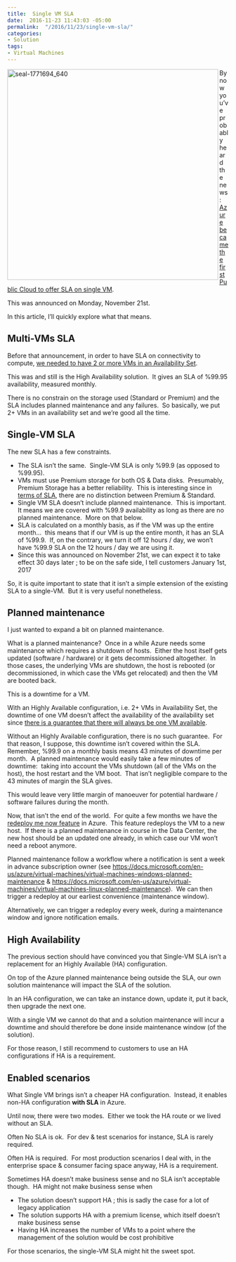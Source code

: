 ```yaml
---
title:  Single VM SLA
date:  2016-11-23 11:43:03 -05:00
permalink:  "/2016/11/23/single-vm-sla/"
categories:
- Solution
tags:
- Virtual Machines
---
```

<p><a href="http://vincentlauzon.files.wordpress.com/2016/11/seal-1771694_640.png"><img title="seal-1771694_640" style="background-image:none;float:left;padding-top:0;padding-left:0;display:inline;padding-right:0;border-width:0;" border="0" alt="seal-1771694_640" src="http://vincentlauzon.files.wordpress.com/2016/11/seal-1771694_640_thumb.png" width="480" align="left" height="480"/></a> By now you’ve probably heard the news:&nbsp; <a href="https://azure.microsoft.com/en-us/blog/announcing-4-tb-for-sap-hana-single-instance-sla-and-hybrid-use-benefit-images/" target="_blank">Azure became the first Public Cloud to offer SLA on single VM</a>.</p> <p>This was announced on Monday, November 21st.</p> <p>In this article, I’ll quickly explore what that means.</p> <h2>Multi-VMs SLA</h2> <p>Before that announcement, in order to have SLA on connectivity to compute, <a href="https://azure.microsoft.com/en-us/support/legal/sla/virtual-machines/v1_0/" target="_blank">we needed to have 2 or more VMs in an Availability Set</a>.</p> <p>This was and still is the High Availability solution.&nbsp; It gives an SLA of %99.95 availability, measured monthly.</p> <p>There is no constrain on the storage used (Standard or Premium) and the SLA includes planned maintenance and any failures.&nbsp; So basically, we put 2+ VMs in an availability set and we’re good all the time.</p> <h2>Single-VM SLA</h2> <p>The new SLA has a few constraints.</p> <ul> <li>The SLA isn’t the same.&nbsp; Single-VM SLA is only %99.9 (as opposed to %99.95).</li> <li>VMs must use Premium storage for both OS &amp; Data disks.&nbsp; Presumably, Premium Storage has a better reliability.&nbsp; This is interesting since in <a href="https://azure.microsoft.com/en-us/support/legal/sla/storage/v1_1/" target="_blank">terms of SLA</a>, there are no distinction between Premium &amp; Standard.</li> <li>Single VM SLA doesn’t include planned maintenance.&nbsp; This is important.&nbsp; It means we are covered with %99.9 availability as long as there are no planned maintenance.&nbsp; More on that below.</li> <li>SLA is calculated on a monthly basis, as if the VM was up the entire month…&nbsp; this means that if our VM is up the entire month, it has an SLA of %99.9.&nbsp; If, on the contrary, we turn it off 12 hours / day, we won’t have %99.9 SLA on the 12 hours / day we are using it.</li> <li>Since this was announced on November 21st, we can expect it to take effect 30 days later ; to be on the safe side, I tell customers January 1st, 2017</li></ul> <p>So, it is quite important to state that it isn’t a simple extension of the existing SLA to a single-VM.&nbsp; But it is very useful nonetheless.</p> <h2>Planned maintenance</h2> <p>I just wanted to expand a bit on planned maintenance.</p> <p>What is a planned maintenance?&nbsp; Once in a while Azure needs some maintenance which requires a shutdown of hosts.&nbsp; Either the host itself gets updated (software / hardware) or it gets decommissioned altogether.&nbsp; In those cases, the underlying VMs are shutdown, the host is rebooted (or decommissioned, in which case the VMs get relocated) and then the VM are booted back.</p> <p>This is a downtime for a VM.</p> <p>With an Highly Available configuration, i.e. 2+ VMs in Availability Set, the downtime of one VM doesn’t affect the availability of the availability set since <a href="https://vincentlauzon.com/2015/10/21/azure-basics-availability-sets/">there is a guarantee that there will always be one VM available</a>.</p> <p>Without an Highly Available configuration, there is no such guarantee.&nbsp; For that reason, I suppose, this downtime isn’t covered within the SLA.&nbsp; Remember, %99.9 on a monthly basis means 43 minutes of downtime per month.&nbsp; A planned maintenance would easily take a few minutes of downtime:&nbsp; taking into account the VMs shutdown (all of the VMs on the host), the host restart and the VM boot.&nbsp; That isn’t negligible compare to the 43 minutes of margin the SLA gives.</p> <p>This would leave very little margin of manoeuver for potential hardware / software failures during the month.</p> <p>Now, that isn’t the end of the world.&nbsp; For quite a few months we have the <a href="https://docs.microsoft.com/en-us/azure/virtual-machines/virtual-machines-windows-redeploy-to-new-node" target="_blank">redeploy me now feature</a> in Azure.&nbsp; This feature redeploys the VM to a new host.&nbsp; If there is a planned maintenance in course in the Data Center, the new host should be an updated one already, in which case our VM won’t need a reboot anymore.</p> <p>Planned maintenance follow a workflow where a notification is sent a week in advance subscription owner (see <a title="https://docs.microsoft.com/en-us/azure/virtual-machines/virtual-machines-windows-planned-maintenance" href="https://docs.microsoft.com/en-us/azure/virtual-machines/virtual-machines-windows-planned-maintenance">https://docs.microsoft.com/en-us/azure/virtual-machines/virtual-machines-windows-planned-maintenance</a> &amp; <a title="https://docs.microsoft.com/en-us/azure/virtual-machines/virtual-machines-linux-planned-maintenance?toc=%2fazure%2fvirtual-machines%2flinux%2ftoc.json" href="https://docs.microsoft.com/en-us/azure/virtual-machines/virtual-machines-linux-planned-maintenance">https://docs.microsoft.com/en-us/azure/virtual-machines/virtual-machines-linux-planned-maintenance</a>).&nbsp; We can then trigger a redeploy at our earliest convenience (maintenance window).</p> <p>Alternatively, we can trigger a redeploy every week, during a maintenance window and ignore notification emails.</p> <h2>High Availability</h2> <p>The previous section should have convinced you that Single-VM SLA isn’t a replacement for an Highly Available (HA) configuration.</p> <p>On top of the Azure planned maintenance being outside the SLA, our own solution maintenance will impact the SLA of the solution.</p> <p>In an HA configuration, we can take an instance down, update it, put it back, then upgrade the next one.</p> <p>With a single VM we cannot do that and a solution maintenance will incur a downtime and should therefore be done inside maintenance window (of the solution).</p> <p>For those reason, I still recommend to customers to use an HA configurations if HA is a requirement.</p> <h2>Enabled scenarios</h2> <p>What Single VM brings isn’t a cheaper HA configuration.&nbsp; Instead, it enables non-HA configuration <strong>with SLA</strong> in Azure.</p> <p>Until now, there were two modes.&nbsp; Either we took the HA route or we lived without an SLA.</p> <p>Often No SLA is ok.&nbsp; For dev &amp; test scenarios for instance, SLA is rarely required.</p> <p>Often HA is required.&nbsp; For most production scenarios I deal with, in the enterprise space &amp; consumer facing space anyway, HA is a requirement.</p> <p>Sometimes HA doesn’t make business sense and no SLA isn’t acceptable though.&nbsp; HA might not make business sense when</p> <ul> <li>The solution doesn’t support HA ; this is sadly the case for a lot of legacy application</li> <li>The solution supports HA with a premium license, which itself doesn’t make business sense</li> <li>Having HA increases the number of VMs to a point where the management of the solution would be cost prohibitive</li></ul> <p>For those scenarios, the single-VM SLA might hit the sweet spot.</p>